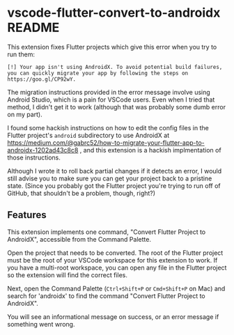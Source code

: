 # vscode-flutter-convert-to-androidx README

This extension fixes Flutter projects which give this error when you try to run them:

`
[!] Your app isn't using AndroidX.
    To avoid potential build failures, you can quickly migrate your app by following the steps on https://goo.gl/CP92wY.
`

The migration instructions provided in the error message involve using Android Studio, which is a pain for
VSCode users. Even when I tried that method, I didn't get it to work (although that was probably some dumb
error on my part).

I found some hackish instructions on how to edit the config files in the Flutter project's `android` subdirectory to use AndroidX at 
https://medium.com/@gabrc52/how-to-migrate-your-flutter-app-to-androidx-1202ad43c8c8 ,
and this extension is a hackish implmentation of those instructions.

Although I wrote it to roll back partial changes if it detects an error, I would still advise you to make sure
you can get your project back to a pristine state. (Since you probably got the Flutter project you're trying to
run off of GitHub, that shouldn't be a problem, though, right?)

## Features

This extension implements one command, "Convert Flutter Project to AndroidX", accessible from the Command Palette.

Open the project that needs to be converted. The root of the Flutter project must be the root of your VSCode
workspace for this extension to work. If you have a multi-root workspace, you can open any file in the Flutter
project so the extension will find the correct files.

Next, open the Command Palette (`Ctrl+Shift+P` or `Cmd+Shift+P` on Mac) and search for 'androidx' to find the command "Convert Flutter Project to AndroidX".

You will see an informational message on success, or an error message if something went wrong.
